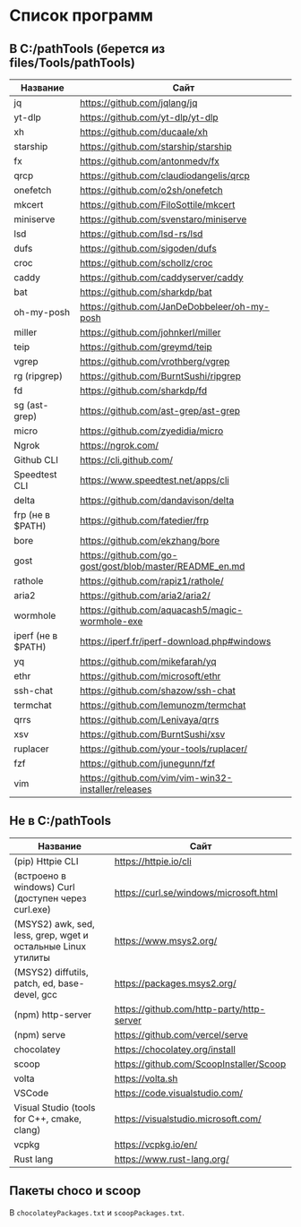 # Список программ

## В C:/pathTools (берется из files/Tools/pathTools)

| Название           | Сайт                                                       |
| ------------------ | ---------------------------------------------------------- |
| jq                 | <https://github.com/jqlang/jq>                             |
| yt-dlp             | <https://github.com/yt-dlp/yt-dlp>                         |
| xh                 | <https://github.com/ducaale/xh>                            |
| starship           | <https://github.com/starship/starship>                     |
| fx                 | <https://github.com/antonmedv/fx>                          |
| qrcp               | <https://github.com/claudiodangelis/qrcp>                  |
| onefetch           | <https://github.com/o2sh/onefetch>                         |
| mkcert             | <https://github.com/FiloSottile/mkcert>                    |
| miniserve          | <https://github.com/svenstaro/miniserve>                   |
| lsd                | <https://github.com/lsd-rs/lsd>                            |
| dufs               | <https://github.com/sigoden/dufs>                          |
| croc               | <https://github.com/schollz/croc>                          |
| caddy              | <https://github.com/caddyserver/caddy>                     |
| bat                | <https://github.com/sharkdp/bat>                           |
| oh-my-posh         | <https://github.com/JanDeDobbeleer/oh-my-posh>             |
| miller             | <https://github.com/johnkerl/miller>                       |
| teip               | <https://github.com/greymd/teip>                           |
| vgrep              | <https://github.com/vrothberg/vgrep>                       |
| rg (ripgrep)       | <https://github.com/BurntSushi/ripgrep>                    |
| fd                 | <https://github.com/sharkdp/fd>                            |
| sg (ast-grep)      | <https://github.com/ast-grep/ast-grep>                     |
| micro              | <https://github.com/zyedidia/micro>                        |
| Ngrok              | <https://ngrok.com/>                                       |
| Github CLI         | <https://cli.github.com/>                                  |
| Speedtest CLI      | <https://www.speedtest.net/apps/cli>                       |
| delta              | <https://github.com/dandavison/delta>                      |
| frp (не в $PATH)   | <https://github.com/fatedier/frp>                          |
| bore               | <https://github.com/ekzhang/bore>                          |
| gost               | <https://github.com/go-gost/gost/blob/master/README_en.md> |
| rathole            | <https://github.com/rapiz1/rathole/>                       |
| aria2              | <https://github.com/aria2/aria2/>                          |
| wormhole           | <https://github.com/aquacash5/magic-wormhole-exe>          |
| iperf (не в $PATH) | <https://iperf.fr/iperf-download.php#windows>              |
| yq                 | <https://github.com/mikefarah/yq>                          |
| ethr               | <https://github.com/microsoft/ethr>                        |
| ssh-chat           | <https://github.com/shazow/ssh-chat>                       |
| termchat           | <https://github.com/lemunozm/termchat>                     |
| qrrs               | <https://github.com/Lenivaya/qrrs>                         |
| xsv                | <https://github.com/BurntSushi/xsv>                        |
| ruplacer           | <https://github.com/your-tools/ruplacer/>                  |
| fzf                | <https://github.com/junegunn/fzf>                          |
| vim                | <https://github.com/vim/vim-win32-installer/releases>      |

## Не в C:/pathTools

| Название                                                     | Сайт                                        |
| ------------------------------------------------------------ | ------------------------------------------- |
| (pip) Httpie CLI                                             | <https://httpie.io/cli>                     |
| (встроено в windows) Curl (доступен через curl.exe)          | <https://curl.se/windows/microsoft.html>    |
| (MSYS2) awk, sed, less, grep, wget и остальные Linux утилиты | <https://www.msys2.org/>                    |
| (MSYS2) diffutils, patch, ed, base-devel, gcc                | <https://packages.msys2.org/>               |
| (npm) http-server                                            | <https://github.com/http-party/http-server> |
| (npm) serve                                                  | <https://github.com/vercel/serve>           |
| chocolatey                                                   | <https://chocolatey.org/install>            |
| scoop                                                        | <https://github.com/ScoopInstaller/Scoop>   |
| volta                                                        | <https://volta.sh>                          |
| VSCode                                                       | <https://code.visualstudio.com/>            |
| Visual Studio (tools for C++, cmake, clang)                  | <https://visualstudio.microsoft.com/>       |
| vcpkg                                                        | <https://vcpkg.io/en/>                      |
| Rust lang                                                    | <https://www.rust-lang.org/>                |


## Пакеты choco и scoop

В `chocolateyPackages.txt` и `scoopPackages.txt`.
